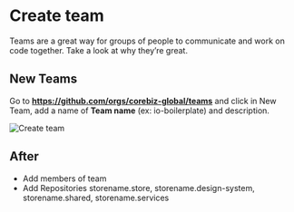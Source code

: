 # Create team

Teams are a great way for groups of people to communicate and work on code together. Take a look at why they’re great.

## New Teams

Go to **https://github.com/orgs/corebiz-global/teams** and click in New Team, add a name of **Team name** (ex: io-boilerplate) and description.

![Create team](https://api.monosnap.com/file/download?id=IEXwz2Lk8oSTXAgOQCAwSzzkdRMOZj "Create team")

## After

- Add members of team
- Add Repositories storename.store, storename.design-system, storename.shared, storename.services
